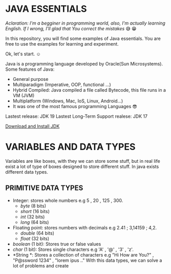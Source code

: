 # JAVA ESSENTIALS #
*Aclaration: I'm a begginer in programming world, also, I'm actually learning English. If I wrong, I'll glad that You correct the mistakes* :sweat_smile: :grin:

In this repository, you will find some examples of Java essentials. You are free to use the examples for learning and experiment.

Ok, let's start. :relaxed:

Java is a programming language developed by Oracle(Sun Microsystems). Some features of Java:
+ General purpose
+ Multiparadigm (Imperative, OOP, functional ...)
+ Hybrid Compiled: Java compiled a file called Bytecode, this file runs in a VM (JVM)
+ Multiplatform (Windows, Mac, IoS, Linux, Android...)
+ It was one of the most famous programming Languages :sunglasses:

Lastest release: JDK 19
Lastest Long-Term Support realese: JDK 17

[Download and Install JDK](https://www.java.com/es/download/)

# VARIABLES AND DATA TYPES #

Variables are like boxes, with they we can store some stuff, but in real life exist a lot of type of boxes designed to store different stuff. In java exists different data types.

## PRIMITIVE DATA TYPES ##
+ Integer: stores whole numbers e.g 5 , 20 , 125 , 300.
  + *byte*      (8  bits)
  + *short*     (16 bits) 
  + *int*      (32 bits)
  + *long*      (64 bits)
+ Floating point: stores numbers with decimals e.g 2.41 ; 3,14159 ; 4,2.
  + *double*   (64 bits)
  + *float*   (32 bits)
+ *boolean* (1 bit): Stores true or false values
+ *char* (1 bit): Stores single characters e.g 'A' , '@' , '3' , 'z'.
+ *String *: Stores a collection of characters e.g "Hi How are You?" , "P@ssword 1234" , "lorem ipus .."
With this data types, we can solve a lot of problems and create 
